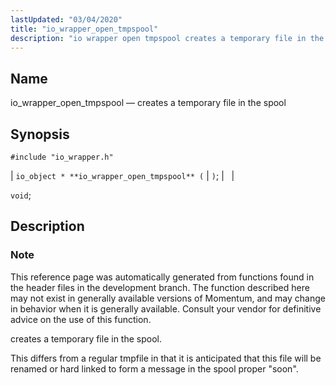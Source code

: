 ```yaml
---
lastUpdated: "03/04/2020"
title: "io_wrapper_open_tmpspool"
description: "io wrapper open tmpspool creates a temporary file in the spool io object io wrapper open tmpspool void This reference page was automatically generated from functions found in the header files in the development branch The function described here may not exist in generally available versions of Momentum and may..."
---
```


<a name="apis.io_wrapper_open_tmpspool"></a> 
## Name

io_wrapper_open_tmpspool — creates a temporary file in the spool

## Synopsis

`#include "io_wrapper.h"`

| `io_object * **io_wrapper_open_tmpspool** (` | `)`; |   |

`void`;<a name="idp53919696"></a> 
## Description

### Note

This reference page was automatically generated from functions found in the header files in the development branch. The function described here may not exist in generally available versions of Momentum, and may change in behavior when it is generally available. Consult your vendor for definitive advice on the use of this function.

creates a temporary file in the spool.

This differs from a regular tmpfile in that it is anticipated that this file will be renamed or hard linked to form a message in the spool proper "soon".
